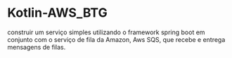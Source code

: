# Kotlin-AWS_BTG
 construir um serviço simples utilizando o framework spring boot em conjunto com o serviço de fila da Amazon, Aws SQS, que recebe e entrega mensagens de filas.
